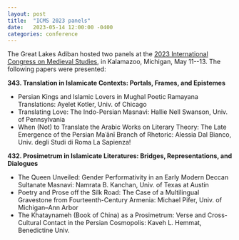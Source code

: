 ```yaml
---
layout: post
title:  "ICMS 2023 panels"
date:   2023-05-14 12:00:00 -0400
categories: conference
---
```


The Great Lakes Adiban hosted two panels at the [2023 International Congress on Medieval Studies](http://www.wmich.edu/medievalcongress/), in Kalamazoo, Michigan, May 11--13. The following papers were presented:

**343. Translation in Islamicate Contexts: Portals, Frames, and Epistemes**

- Persian Kings and Islamic Lovers in Mughal Poetic Ramayana Translations: Ayelet Kotler, Univ. of Chicago
- Translating Love: The Indo-Persian Masnavi: Hallie Nell Swanson, Univ. of Pennsylvania
- When (Not) to Translate the Arabic Works on Literary Theory: The Late Emergence of the Persian Maʿānī Branch of Rhetoric: Alessia Dal Bianco, Univ. degli Studi di Roma La Sapienza!


**432. Prosimetrum in Islamicate Literatures: Bridges, Representations, and Dialogues**

- The Queen Unveiled: Gender Performativity in an Early Modern Deccan Sultanate Masnavi: Namrata B. Kanchan, Univ. of Texas at Austin
- Poetry and Prose off the Silk Road: The Case of a Multilingual Gravestone from Fourteenth-Century Armenia: Michael Pifer, Univ. of Michigan–Ann Arbor
- The Khataynameh (Book of China) as a Prosimetrum: Verse and Cross-Cultural Contact in the Persian Cosmopolis: Kaveh L. Hemmat, Benedictine Univ.

